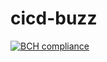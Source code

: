 # cicd-buzz
[![BCH compliance](https://bettercodehub.com/edge/badge/ganesanarun/cicd-buzz?branch=master)](https://bettercodehub.com/)
